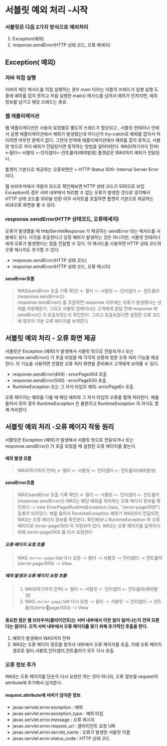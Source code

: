 # 서블릿 예외 처리 -시작
### 서블릿은 다음 2가지 방식으로 예외처리
1. Exception(예외)
2. response.sendError(HTTP 상태 코드, 오류 메세지)

## Exception( 예외)
### 자바 직접 실행
자바의 메인 메서드를 직접 실행하는 경우 main 이라는 이름의 쓰레드가 실행
실행 도중에 예외를 잡지 못하고 처음 실행한 main() 메서드를 넘어서 예외가 던져지면, 예외 정보를 남기고 해당 쓰레드는 종료

### 웹 애플리케이션
웹 애플리케이션은 사용자 요청별로 별도의 쓰레드가 할당되고 , 서블릿 컨테이너 안에서 실행
애플리케이션에서 예외가 발생했는데 어디선가 try~catch로 예외를 잡아서 처리하면 아무런 문제가 없다.
그런데 만약에 애플리케이션에서 예외를 잡지 못하고, 서블릿 밖으로 까지 예외가 전달된다면 동작하는 방법을 알아야한다.
WAS(여기까지 전파)<-필터<-서블릿 <-인터셉터<-컨트롤러(예외발생)
톰캣같은 WAS까지 예외가 전달된다. 

톰캣이 기본으로 제공하는 오류화면은 > HTTP Status 500- Internal Server Error이다.

웹 브라우저에서 개발자 모드로 확인해보면 HTTP 상태 코드가 500으로 보임
Exception의 경우 서버 내부에서 처리할 수 없는 오류가 발생한 것으로 생각해서 HTTP 상태 코드를 500을 반환 
아무 사이트를 호출하면 톰캣이 기본으로 제공하는 404오류 화면을 볼 수 있다.

### response.sendError(HTTP 상태코드, 오류메세지)
오류가 발생했을 때 HttpServletResponse 가 제공하는 sendError 라는 메서드를 사용해도 된다. 
이것을 호출한다고 당장 예외가 발생하는 것은 아니지만, 서블릿 컨테이너에게 오류가 발생했다는 점을
전달할 수 있다.
이 메서드를 사용하면 HTTP 상태 코드와 오류 메시지도 추가할 수 있다.

* response.sendError(HTTP 상태 코드)
* response.sendError(HTTP 상태 코드, 오류 메시지)

#### sendError흐름
> WAS(sendError 호출 기록 확인) <- 필터 <- 서블릿 <- 인터셉터 <- 컨트롤러(response.sendError())  
response.sendError() 를 호출하면 response 내부에는 오류가 발생했다는 상태를 저장해둔다.
그리고 서블릿 컨테이너는 고객에게 응답 전에 response 에 sendError() 가 호출되었는지 확인한다. 
그리고 호출되었다면 설정한 오류 코드에 맞추어 기본 오류 페이지를 보여준다

## 서블릿 예외 처리 - 오류 화면 제공
서블릿은 Exception (예외)가 발생해서 서블릿 밖으로 전달되거나 또는 response.sendError() 가 호출
되었을 때 각각의 상황에 맞춘 오류 처리 기능을 제공한다.
이 기능을 사용하면 친절한 오류 처리 화면을 준비해서 고객에게 보여줄 수 있다.

* response.sendError(404) : errorPage404 호출
* response.sendError(500) : errorPage500 호출
* RuntimeException 또는 그 자식 타입의 예외: errorPageEx 호출

오류 페이지는 예외를 다룰 때 해당 예외와 그 자식 타입의 오류를 함께 처리한다. 예를 들어서 위의 경우
RuntimeException 은 물론이고 RuntimeException 의 자식도 함께 처리한다.



## 서블릿 예외 처리 -오류 페이지 작동 원리
서블릿은 Exception (예외)가 발생해서 서블릿 밖으로 전달되거나 또는 response.sendError() 가 호출 되었을 때 설정된 오류 페이지를 찾는다.

#### 예외 발생 흐름
> WAS(여기까지 전파) <- 필터 <- 서블릿 <- 인터셉터 <- 컨트롤러(예외발생)

#### sendError흐름
> WAS(sendError 호출 기록 확인) <- 필터 <- 서블릿 <- 인터셉터 <- 컨트롤러(response.sendError())
WAS는 해당 예외를 처리하는 오류 페이지 정보를 확인한다.-> new ErrorPage(RuntimeException.class, "/error-page/500") 등록이 되어있다.
예를 들어서 RuntimeException 예외가 WAS까지 전달되면, WAS는 오류 페이지 정보를 확인한다. 
확인해보니 RuntimeException 의 오류 페이지로 /error-page/500 이 지정되어 있다. WAS는 오류 페이지를 출력하기 위해 /error-page/500 를 다시 요청한다

##### 오류 페이지 요청 흐름
> WAS `/error-page/500` 다시 요청 -> 필터 -> 서블릿 -> 인터셉터 -> 컨트롤러(/error-page/500) -> View

##### 예외 발생과 오류 페이지 요청 흐름
> 1. WAS(여기까지 전파) <- 필터 <- 서블릿 <- 인터셉터 <- 컨트롤러(예외발생)  
> 2. WAS `/error-page/500` 다시 요청 -> 필터 -> 서블릿 -> 인터셉터 -> 컨트롤러(/errorpage/500) -> View
#### 중요한 점은 웹 브라우저(클라이언트)는 서버 내부에서 이런 일이 일어나는지 전혀 모른다는 점이다. 오직 서버 내부에서 오류 페이지를 찾기 위해 추가적인 호출을 한다.
1. 예외가 발생해서 WAS까지 전파
2. WAS는 오류 페이지 경로를 찾아서 내부에서 오류 페이지를 호출, 이떄 오류 페이지 경로로 필터,서블릿,인터셉터,컨트롤러가 모두 다시 호출

### 오류 정보 추가 
WAS는 오류 페이지를 단순히 다시 요청만 하는 것이 아니라, 오류 정보를 request의 attribute에 추가해서 넘겨준다.

#### request.attribute에 서버가 담아준 정보
* javax.servlet.error.exception : 예외
* javax.servlet.error.exception_type : 예외 타입
* javax.servlet.error.message : 오류 메시지
* javax.servlet.error.request_uri : 클라이언트 요청 URI
* javax.servlet.error.servlet_name : 오류가 발생한 서블릿 이름
* javax.servlet.error.status_code : HTTP 상태 코드
